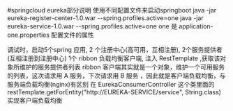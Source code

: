 #springcloud
eureka部分说明
使用不同配置文件来启动springboot
java -jar eureka-register-center-1.0.war --spring.profiles.active=one
java -jar eureka-service-1.0.war --spring.profiles.active=one
one 是 application-one.properties 配置文件的属性

调试时，启动5个spring 应用, 2 个注册中心(高可用，互相注册), 2个服务提供者(互相注册到注册中心)
1个 ribbon 负载均衡客户端, 注入 RestTemplate ,获取该对象所维护的服务提供者列表
ribbon 客户端其实就是一个对象，维护一个可用服务的列表，这次请求用 A 服务，下次请求用 B 服务
，因此就是客户端负载均衡，与 服务端负载均衡(nginx)有区别
在 EurekaConsumerController 这个类里面的 restTemplate.getForEntity("http://EUREKA-SERVICE/service", String.class)
实现客户端负载均衡

